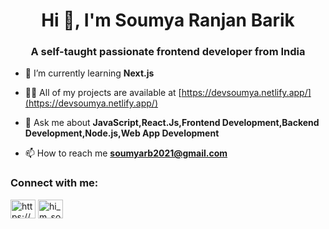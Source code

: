<h1 align="center">Hi 👋, I'm Soumya Ranjan Barik</h1>
<h3 align="center">A self-taught passionate frontend developer from India</h3>

- 🌱 I’m currently learning **Next.js**

- 👨‍💻 All of my projects are available at [https://devsoumya.netlify.app/](https://devsoumya.netlify.app/)

- 💬 Ask me about **JavaScript,React.Js,Frontend Development,Backend Development,Node.js,Web App Development**

- 📫 How to reach me **soumyarb2021@gmail.com**

<h3 align="left">Connect with me:</h3>
<p align="left">
<a href="https://linkedin.com/in/https://www.linkedin.com/in/soumya-ranjan-barik-a989a4218/" target="blank"><img align="center" src="https://raw.githubusercontent.com/rahuldkjain/github-profile-readme-generator/master/src/images/icons/Social/linked-in-alt.svg" alt="https://www.linkedin.com/in/soumya-ranjan-barik-a989a4218/" height="30" width="40" /></a>
<a href="https://instagram.com/hi_m_soumya" target="blank"><img align="center" src="https://raw.githubusercontent.com/rahuldkjain/github-profile-readme-generator/master/src/images/icons/Social/instagram.svg" alt="hi_m_soumya" height="30" width="40" /></a>
</p>
